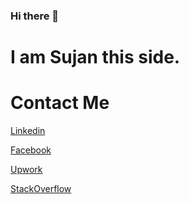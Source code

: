 ### Hi there 👋
<h1>I am Sujan this side. </h1>

<h1>Contact Me</h1>
<a href= 'https://www.linkedin.com/in/sujan-sharma-b965941a7/'>Linkedin
  
<a href='https://www.facebook.com/Sujan.Sharma07'>Facebook

<a href='https://www.upwork.com/freelancers/~01e92b1f5bceb96b8a'>Upwork

<a href='https://stackoverflow.com/users/13851812/sujan-sharma'>StackOverflow
    
    

<!--
**SujanSharma07/SujanSharma07** is a ✨ _special_ ✨ repository because its `README.md` (this file) appears on your GitHub profile.

Here are some ideas to get you started:

- 🔭 I’m currently working on ...
- 🌱 I’m currently learning ...
- 👯 I’m looking to collaborate on ...
- 🤔 I’m looking for help with ...
- 💬 Ask me about ...
- 📫 How to reach me: ...
- 😄 Pronouns: ...
- ⚡ Fun fact: ...
-->
